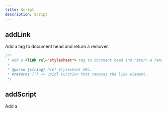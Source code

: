 ```yaml
---
title: Script
description: Script
---
```


## addLink

Add a <link rel="stylesheet"> tag to document head and return a remover.

```ts
/**
 * Add a <link rel="stylesheet"> tag to document head and return a remover.
 *
 * @param {string} href Stylesheet URL.
 * @returns {() => void} Function that removes the link element.
 */
```

## addScript

Add a <script> tag to the document head and return a remover function.

```ts
/**
 * Add a <script> tag to the document head and return a remover function.
 *
 * @param {string} src Script URL to add to the page.
 * @returns {() => void} Function that removes the inserted script.
 */
```

## addStyle

Inject CSS into the document head.

```ts
/**
 * Inject CSS into the document head.
 *
 * `s` may be a CSS string or an object of rules. If `scoped` is provided the
 * style will be transformed to a scoped variant via `addStyleScoped`.
 *
 * @param {string|StyleObject} s CSS string or style object.
 * @param {string} [scoped] Optional scope id to scope the styles.
 * @returns {() => void} Function to remove the injected style.
 */
```

## addStyleScoped

_暂无文档注释，欢迎补充。_
